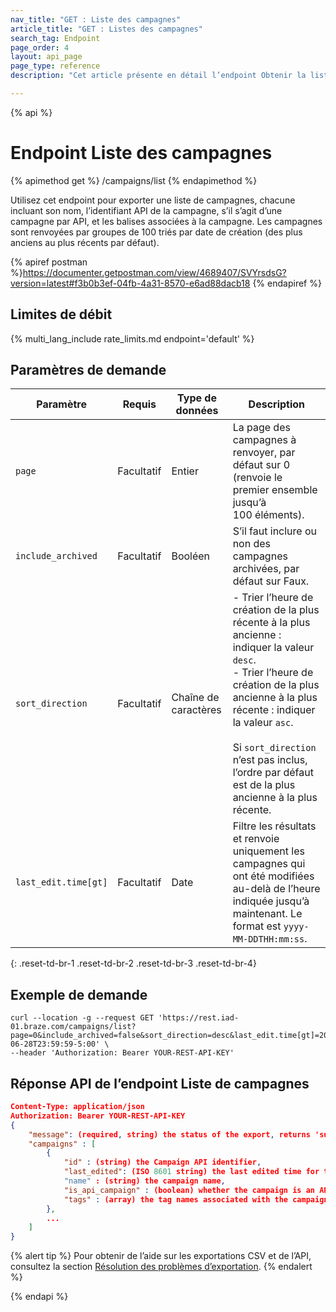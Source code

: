 ```yaml
---
nav_title: "GET : Liste des campagnes"
article_title: "GET : Listes des campagnes"
search_tag: Endpoint
page_order: 4
layout: api_page
page_type: reference
description: "Cet article présente en détail l’endpoint Obtenir la liste des campagnes."

---
```

{% api %}
# Endpoint Liste des campagnes
{% apimethod get %}
/campaigns/list
{% endapimethod %}

Utilisez cet endpoint pour exporter une liste de campagnes, chacune incluant son nom, l’identifiant API de la campagne, s’il s’agit d’une campagne par API, et les balises associées à la campagne. Les campagnes sont renvoyées par groupes de 100 triés par date de création (des plus anciens au plus récents par défaut).

{% apiref postman %}https://documenter.getpostman.com/view/4689407/SVYrsdsG?version=latest#f3b0b3ef-04fb-4a31-8570-e6ad88dacb18 {% endapiref %}

## Limites de débit

{% multi_lang_include rate_limits.md endpoint='default' %}

## Paramètres de demande

| Paramètre | Requis | Type de données | Description |
| --------- | -------- | --------- | ----------- |
| `page` | Facultatif | Entier   | La page des campagnes à renvoyer, par défaut sur 0 (renvoie le premier ensemble jusqu’à 100 éléments). |
| `include_archived` | Facultatif | Booléen | S’il faut inclure ou non des campagnes archivées, par défaut sur Faux. |
| `sort_direction` | Facultatif | Chaîne de caractères | - Trier l’heure de création de la plus récente à la plus ancienne : indiquer la valeur `desc`.<br> - Trier l’heure de création de la plus ancienne à la plus récente : indiquer la valeur `asc`. <br><br>Si `sort_direction` n’est pas inclus, l’ordre par défaut est de la plus ancienne à la plus récente. |
| `last_edit.time[gt]` | Facultatif | Date | Filtre les résultats et renvoie uniquement les campagnes qui ont été modifiées au-delà de l’heure indiquée jusqu’à maintenant. Le format est `yyyy-MM-DDTHH:mm:ss`. |
{: .reset-td-br-1 .reset-td-br-2 .reset-td-br-3  .reset-td-br-4}

## Exemple de demande 
```
curl --location -g --request GET 'https://rest.iad-01.braze.com/campaigns/list?page=0&include_archived=false&sort_direction=desc&last_edit.time[gt]=2020-06-28T23:59:59-5:00' \
--header 'Authorization: Bearer YOUR-REST-API-KEY'
```

## Réponse API de l’endpoint Liste de campagnes

```json
Content-Type: application/json
Authorization: Bearer YOUR-REST-API-KEY
{
    "message": (required, string) the status of the export, returns 'success' when completed without errors,
    "campaigns" : [
        {
            "id" : (string) the Campaign API identifier,
            "last_edited": (ISO 8601 string) the last edited time for the message 
            "name" : (string) the campaign name,
            "is_api_campaign" : (boolean) whether the campaign is an API campaign,
            "tags" : (array) the tag names associated with the campaign formatted as strings
        },
        ...
    ]
}
```

{% alert tip %}
Pour obtenir de l’aide sur les exportations CSV et de l’API, consultez la section [Résolution des problèmes d’exportation]({{site.baseurl}}/user_guide/data_and_analytics/export_braze_data/export_troubleshooting/).
{% endalert %}

{% endapi %}

